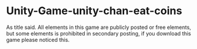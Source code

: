 # Unity-Game-unity-chan-eat-coins
As title said.
All elements in this game are publicly posted or free elements, but some elements is prohibited in secondary posting, if you download this game please noticed this.
